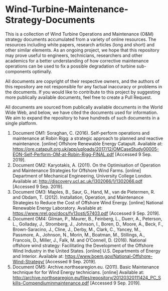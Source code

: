 # Wind-Turbine-Maintenance-Strategy-Documents
This is a collection of Wind Turbine Operations and Maintenance (O&amp;M) strategy documents accumulated from a variety of online resources. The resources including white papers, research articles (long and short) and other similar elements.
As an ongoing project, we hope that this repository may prove useful to engineers, technicians, researchers and other academics for a better understanding of how corrective maintenance operations
can be used to fix a possible degradation of turbine sub-components optimally.

All documents are copyright of their respective owners, and the authors of this repository are not responsible for any factual inaccuracy or 
problems in the documents. If you would like to contribute to this project by suggesting more publically available documents, feel free to create a Pull Request.

All documents are sourced from publically available documents in the World Wide Web, and below, we have cited the documents used
for information. We aim to expand the repository to have hundreds of such documents in a single platform.

1. Document OM1: Soraghan, C. (2016). Self-perform operations and maintenance at Robin Rigg: a strategic approach to planned and reactive maintenance. [online] Offshore Renewable Energy Catapult. Available at: https://ore.catapult.org.uk/app/uploads/2017/12/OMCaseStudy00005-EON-Self-Perform-OM-at-Robin-Rigg-FINAL.pdf [Accessed 9 Sep. 2019].
2. Document OM2: Karyotakis, A. (2011). On the Optimisation of Operation and Maintenance Strategies for Offshore Wind Farms. [online] Department of Mechanical Engineering, University College London. Available at: http://discovery.ucl.ac.uk/1302066/1/1302066.pdf [Accessed 9 Sep. 2019].
3. Document OM3: Maples, B., Saur, G., Hand, M., van de Pietermen, R. and Obdam, T. (2012). Installation, Operation, and Maintenance Strategies to Reduce the Cost of Offshore Wind Energy. [online] National Renewable Energy Laboratory. Available at: https://www.nrel.gov/docs/fy13osti/57403.pdf [Accessed 9 Sep. 2019].
4. Document OM4: Gilman, P., Maurer, B., Feinberg, L., Duerr, A., Peterson, L., Golladay, J., Stromberg, J., Johnson, I., Boren, D., Moore, A., Beck, F., Brown-Saracino, J., Cline, J., Derby, M., Clark, C., Yancey, M., Passmore, A., Johnson, N., Morin, M., Boatman, M., Stillings, A., Francois, D., Miller, J., Falk, M. and O’Connell, D. (2016). National offshore wind strategy: Facilitating the Development of the Offshore Wind Industry in the United States. [online] U.S. Departments of Energy and Interior. Available at: https://www.boem.gov/National-Offshore-Wind-Strategy/ [Accessed 9 Sep. 2019].
5. Document OM5: Archive.northsearegion.eu. (2011). Basic Maintenance technique for for Wind Energy technicians. [online] Available at: http://archive.northsearegion.eu/files/repository/20120320111424_PC_Skills-Compendiuminmaintenance.pdf [Accessed 9 Sep. 2019].


